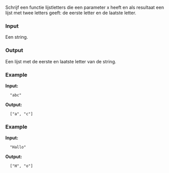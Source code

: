 Schrijf een functie lijstletters die een parameter x heeft
en als resultaat een lijst met twee letters geeft:
de eerste letter en de laatste letter.

### Input

Een string.

### Output

Een lijst met de eerste en laatste letter van de string.

### Example

**Input:**

      "abc"

**Output:**

      ["a", "c"]

### Example

**Input:**

      "Hallo"

**Output:**

      ["H", "o"]

